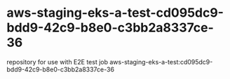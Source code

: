 # aws-staging-eks-a-test-cd095dc9-bdd9-42c9-b8e0-c3bb2a8337ce-36
repository for use with E2E test job aws-staging-eks-a-test:cd095dc9-bdd9-42c9-b8e0-c3bb2a8337ce-36
